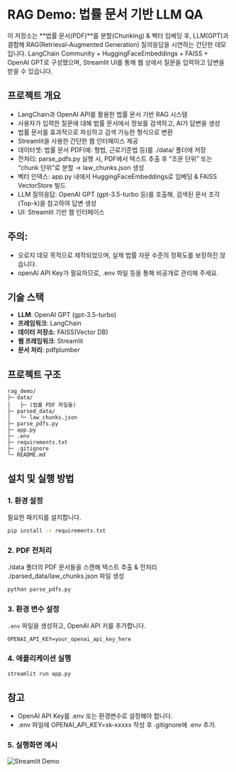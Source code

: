 # RAG Demo: 법률 문서 기반 LLM QA
이 저장소는 **법률 문서(PDF)**를 분할(Chunking) & 벡터 임베딩 후, LLM(GPT)과 결합해 RAG(Retrieval-Augmented Generation) 질의응답을 시연하는 간단한 데모입니다.
LangChain Community + HuggingFaceEmbeddings + FAISS + OpenAI GPT로 구성했으며, Streamlit UI를 통해 웹 상에서 질문을 입력하고 답변을 받을 수 있습니다.
## 프로젝트 개요
- LangChain과 OpenAI API를 활용한 법률 문서 기반 RAG 시스템
- 사용자가 입력한 질문에 대해 법률 문서에서 정보를 검색하고, AI가 답변을 생성
- 법률 문서를 효과적으로 파싱하고 검색 가능한 형식으로 변환
- Streamlit을 사용한 간단한 웹 인터페이스 제공
- 데이터셋: 법률 문서 PDF(예: 형법, 근로기준법 등)를 ./data/ 폴더에 저장
- 전처리: parse_pdfs.py 실행 시, PDF에서 텍스트 추출 후 “조문 단위” 또는 “chunk 단위”로 분할 → law_chunks.json 생성
- 벡터 인덱스: app.py 내에서 HuggingFaceEmbeddings로 임베딩 & FAISS VectorStore 빌드
- LLM 질의응답: OpenAI GPT (gpt-3.5-turbo 등)를 호출해, 검색된 문서 조각(Top-k)을 참고하여 답변 생성
- UI: Streamlit 기반 웹 인터페이스

## 주의:
- 오로지 데모 목적으로 제작되었으며, 실제 법률 자문 수준의 정확도를 보장하진 않습니다.
- openAI API Key가 필요하므로, .env 파일 등을 통해 비공개로 관리해 주세요.

## 기술 스택
- **LLM**: OpenAI GPT (gpt-3.5-turbo)
- **프레임워크**: LangChain
- **데이터 저장소**: FAISS(Vector DB)
- **웹 프레임워크**: Streamlit
- **문서 처리**: pdfplumber

## 프로젝트 구조
```
rag_demo/
├─ data/
│   ├─ (법률 PDF 파일들)
├─ parsed_data/
│   └─ law_chunks.json
├─ parse_pdfs.py      
├─ app.py              
├─ .env                
├─ requirements.txt    
├─ .gitignore          
└─ README.md           

```

## 설치 및 실행 방법
### 1. 환경 설정
필요한 패키지를 설치합니다.
```bash
pip install -r requirements.txt
```

### 2. PDF 전처리
./data 폴더의 PDF 문서들을 스캔해 텍스트 추출 & 전처리
./parsed_data/law_chunks.json 파일 생성
```bash
python parse_pdfs.py
```

### 3. 환경 변수 설정
`.env` 파일을 생성하고, OpenAI API 키를 추가합니다.
```env
OPENAI_API_KEY=your_openai_api_key_here
```

### 4. 애플리케이션 실행
```bash
streamlit run app.py
```

## 참고
- OpenAI API Key를 .env 또는 환경변수로 설정해야 합니다.
- .env 파일에 OPENAI_API_KEY=sk-xxxxx 작성 후 .gitignore에 .env 추가.

### 5. 실행화면 예시
![Streamlit Demo](streamlit.png)